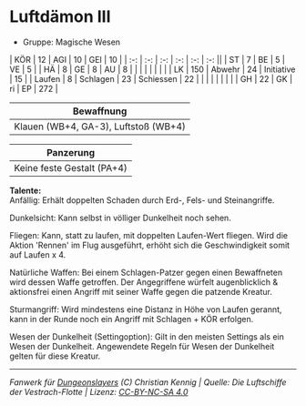 # Luftdämon III  
- Gruppe: Magische Wesen  

| KÖR    | 12  | AGI      | 10 | GEI        | 10  |
| :-: | :-: | :-: | :-: | :-: | :-: ||
| ST     | 7   | BE       | 5  | VE         | 5   |
| HÄ     | 8   | GE       | 8  | AU         | 8   |
|        |     |          |    |            |     |
| LK     | 150 | Abwehr   | 24 | Initiative | 15  |
| Laufen | 8   | Schlagen | 23 | Schiessen  | 22  |
|        |     |          |    |            |     |
| GH     | 22  | GK       | ri | EP         | 272 |


| Bewaffnung |
| --- |
| Klauen (WB+4, GA-3), Luftstoß (WB+4) |


| Panzerung |
| --- |
| Keine feste Gestalt (PA+4) |


**Talente:**  
Anfällig: Erhält doppelten Schaden durch Erd-, Fels- und Steinangriffe.

Dunkelsicht: Kann selbst in völliger Dunkelheit noch sehen.

Fliegen: Kann, statt zu laufen, mit doppelten Laufen-Wert fliegen. Wird die Aktion 'Rennen' im Flug ausgeführt, erhöht sich die Geschwindigkeit somit auf Laufen x 4.

Natürliche Waffen: Bei einem Schlagen-Patzer gegen einen Bewaffneten wird dessen Waffe getroffen. Der Angegriffene würfelt augenblicklich & aktionsfrei einen Angriff mit seiner Waffe gegen die patzende Kreatur.

Sturmangriff: Wird mindestens eine Distanz in Höhe von Laufen gerannt, kann in der Runde noch ein Angriff mit Schlagen + KÖR erfolgen.

Wesen der Dunkelheit (Settingoption): Gilt in den meisten Settings als ein Wesen der Dunkelheit. Angewendete Regeln für Wesen der Dunkelheit gelten für diese Kreatur.





___
*Fanwerk für [Dungeonslayers](https://www.dungeonslayers.net/) (C) Christian Kennig | Quelle: Die Luftschiffe der Vestrach-Flotte | Lizenz: [CC-BY-NC-SA 4.0](https://creativecommons.org/licenses/by-nc-sa/4.0/deed.de)*